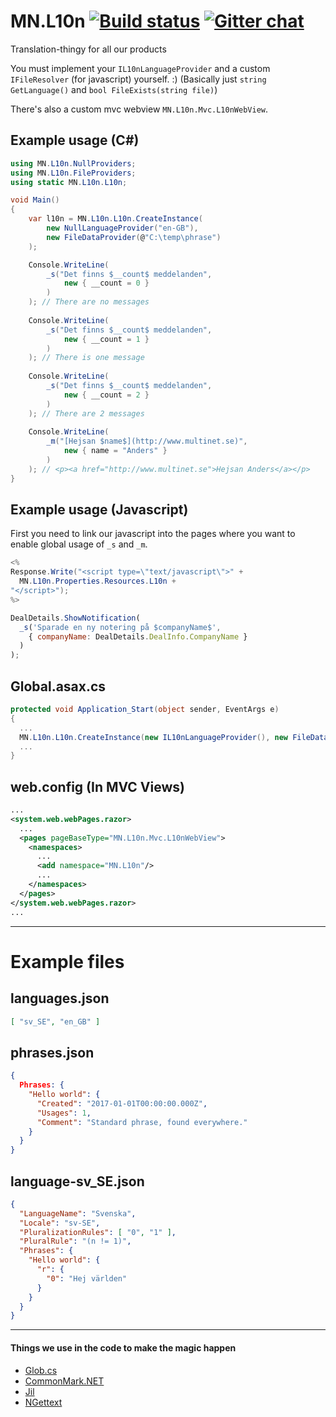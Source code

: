 ﻿# MN.L10n [![Build status](https://ci.appveyor.com/api/projects/status/y5uh8gvxm29v90rk?svg=true)](https://ci.appveyor.com/project/itssimple/mn-l10n) [![Gitter chat](https://badges.gitter.im/MultinetInteractive/MN.L10n.png)](https://gitter.im/MultinetInteractive/MN.L10n)
Translation-thingy for all our products

You must implement your `IL10nLanguageProvider` and a custom `IFileResolver` (for javascript) yourself. :) (Basically just `string GetLanguage()` and `bool FileExists(string file)`)

There's also a custom mvc webview `MN.L10n.Mvc.L10nWebView`.

## Example usage (C#)
```csharp
using MN.L10n.NullProviders;
using MN.L10n.FileProviders;
using static MN.L10n.L10n;

void Main()
{
	var l10n = MN.L10n.L10n.CreateInstance(
		new NullLanguageProvider("en-GB"), 
		new FileDataProvider(@"C:\temp\phrase")
	);

	Console.WriteLine(
		_s("Det finns $__count$ meddelanden", 
			new { __count = 0 }
		)
	); // There are no messages
	
	Console.WriteLine(
		_s("Det finns $__count$ meddelanden", 
			new { __count = 1 }
		)
	); // There is one message
	
	Console.WriteLine(
		_s("Det finns $__count$ meddelanden", 
			new { __count = 2 }
		)
	); // There are 2 messages
	
	Console.WriteLine(
		_m("[Hejsan $name$](http://www.multinet.se)", 
			new { name = "Anders" }
		)
	); // <p><a href="http://www.multinet.se">Hejsan Anders</a></p>
}
```

## Example usage (Javascript)
First you need to link our javascript into the pages where you want to enable global usage of `_s` and `_m`.
```csharp
<%
Response.Write("<script type=\"text/javascript\">" + 
  MN.L10n.Properties.Resources.L10n + 
"</script>");
%>
```

```javascript
DealDetails.ShowNotification(
  _s('Sparade en ny notering på $companyName$', 
    { companyName: DealDetails.DealInfo.CompanyName }
  )
);
```

## Global.asax.cs
```csharp
protected void Application_Start(object sender, EventArgs e)
{
  ...
  MN.L10n.L10n.CreateInstance(new IL10nLanguageProvider(), new FileDataProvider(@"C:\temp\phrase"));
  ...
}
```

## web.config (In MVC Views)
```xml
...
<system.web.webPages.razor>
  ...
  <pages pageBaseType="MN.L10n.Mvc.L10nWebView">
    <namespaces>
      ...
      <add namespace="MN.L10n"/>
      ...
    </namespaces>
  </pages>
</system.web.webPages.razor>
...
```

---

# Example files

## languages.json

```json
[ "sv_SE", "en_GB" ]
```

## phrases.json

```json
{ 
  Phrases: { 
    "Hello world": { 
      "Created": "2017-01-01T00:00:00.000Z",
      "Usages": 1,
      "Comment": "Standard phrase, found everywhere."
    }
  }
}
```

## language-sv_SE.json

```json
{
  "LanguageName": "Svenska",
  "Locale": "sv-SE",
  "PluralizationRules": [ "0", "1" ],
  "PluralRule": "(n != 1)",
  "Phrases": {
	"Hello world": {
	  "r": {
		"0": "Hej världen"
	  }
	}
  }
}
```
---

#### Things we use in the code to make the magic happen
- [Glob.cs](https://github.com/mganss/Glob.cs)
- [CommonMark.NET](https://github.com/Knagis/CommonMark.NET)
- [Jil](https://github.com/kevin-montrose/Jil)
- [NGettext](https://github.com/neris/NGettext/)
